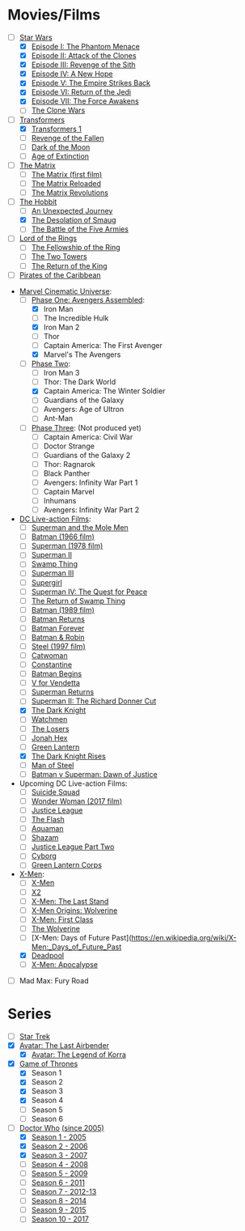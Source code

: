 # Movies/Films
- [ ] [Star Wars](https://en.wikipedia.org/wiki/Star_Wars)
  - [x] [Episode I: The Phantom Menace](https://en.wikipedia.org/wiki/Star_Wars_Episode_I:_The_Phantom_Menace)
  - [x] [Episode II: Attack of the Clones](https://en.wikipedia.org/wiki/Star_Wars_Episode_II:_Attack_of_the_Clones)
  - [x] [Episode III: Revenge of the Sith](https://en.wikipedia.org/wiki/Star_Wars_Episode_III:_Revenge_of_the_Sith)
  - [x] [Episode IV: A New Hope](https://en.wikipedia.org/wiki/Star_Wars_(film))
  - [x] [Episode V: The Empire Strikes Back](https://en.wikipedia.org/wiki/The_Empire_Strikes_Back)
  - [x] [Episode VI: Return of the Jedi](https://en.wikipedia.org/wiki/Return_of_the_Jedi)
  - [x] [Episode VII: The Force Awakens](https://en.wikipedia.org/wiki/Star_Wars:_The_Force_Awakens)
  - [ ] [The Clone Wars](https://en.wikipedia.org/wiki/Star_Wars:_The_Clone_Wars_(film))
- [ ] [Transformers](https://en.wikipedia.org/wiki/Transformers)
  - [x] [Transformers 1](https://en.wikipedia.org/wiki/Transformers_(film))
  - [ ] [Revenge of the Fallen](https://en.wikipedia.org/wiki/Transformers:_Revenge_of_the_Fallen)
  - [ ] [Dark of the Moon](https://en.wikipedia.org/wiki/Transformers:_Dark_of_the_Moon)
  - [ ] [Age of Extinction](https://en.wikipedia.org/wiki/Transformers:_Age_of_Extinction)
- [ ] [The Matrix](https://en.wikipedia.org/wiki/The_Matrix_(franchise)#Films)
  - [ ] [The Matrix (first film)](https://en.wikipedia.org/wiki/The_Matrix)
  - [ ] [The Matrix Reloaded](https://en.wikipedia.org/wiki/The_Matrix_Reloaded)
  - [ ] [The Matrix Revolutions](https://en.wikipedia.org/wiki/The_Matrix_Revolutions)
- [ ] [The Hobbit](https://en.wikipedia.org/wiki/The_Hobbit_(film_series))
  - [ ] [An Unexpected Journey](https://en.wikipedia.org/wiki/The_Hobbit:_An_Unexpected_Journey)
  - [x] [The Desolation of Smaug](https://en.wikipedia.org/wiki/The_Hobbit:_The_Desolation_of_Smaug)
  - [ ] [The Battle of the Five Armies](https://en.wikipedia.org/wiki/The_Hobbit:_The_Battle_of_the_Five_Armies)
- [ ] [Lord of the Rings](https://en.wikipedia.org/wiki/The_Lord_of_the_Rings_(film_series))
  - [ ] [The Fellowship of the Ring](https://en.wikipedia.org/wiki/The_Lord_of_the_Rings:_The_Fellowship_of_the_Ring)
  - [ ] [The Two Towers](https://en.wikipedia.org/wiki/The_Lord_of_the_Rings:_The_Two_Towers)
  - [ ] [The Return of the King](https://en.wikipedia.org/wiki/The_Lord_of_the_Rings:_The_Return_of_the_King)
- [ ] [Pirates of the Caribbean](https://en.wikipedia.org/wiki/Pirates_of_the_Caribbean_(film_series))
- [Marvel Cinematic Universe](https://en.wikipedia.org/wiki/Marvel_Cinematic_Universe#Feature_films):
  - [ ] [Phase One: Avengers Assembled](https://en.wikipedia.org/wiki/List_of_Marvel_Cinematic_Universe_films#Phase_One:_Avengers_Assembled):
    - [x] Iron Man
    - [ ] The Incredible Hulk
    - [x] Iron Man 2
    - [ ] Thor
    - [ ] Captain America: The First Avenger
    - [x] Marvel's The Avengers
  - [ ] [Phase Two](https://en.wikipedia.org/wiki/List_of_Marvel_Cinematic_Universe_films#Phase_Two):
    - [ ] Iron Man 3
    - [ ] Thor: The Dark World
    - [x] Captain America: The Winter Soldier
    - [ ] Guardians of the Galaxy
    - [ ] Avengers: Age of Ultron
    - [ ] Ant-Man
  - [ ] [Phase Three](https://en.wikipedia.org/wiki/List_of_Marvel_Cinematic_Universe_films#Future): (Not produced yet)
    - [ ] Captain America: Civil War
    - [ ] Doctor Strange
    - [ ] Guardians of the Galaxy 2
    - [ ] Thor: Ragnarok
    - [ ] Black Panther
    - [ ] Avengers: Infinity War Part 1
    - [ ] Captain Marvel
    - [ ] Inhumans
    - [ ] Avengers: Infinity War Part 2
- [DC Live-action Films](https://en.wikipedia.org/wiki/List_of_films_based_on_DC_Comics#Live-action_films):
  - [ ] [Superman and the Mole Men](https://en.wikipedia.org/wiki/Superman_and_the_Mole_Men)
  - [ ] [Batman (1966 film)](https://en.wikipedia.org/wiki/Batman_(1966_film))
  - [ ] [Superman (1978 film)](https://en.wikipedia.org/wiki/Superman_(1978_film))
  - [ ] [Superman II](https://en.wikipedia.org/wiki/Superman_II)
  - [ ] [Swamp Thing](https://en.wikipedia.org/wiki/Swamp_Thing_(film))
  - [ ] [Superman III](https://en.wikipedia.org/wiki/Superman_III)
  - [ ] [Supergirl](https://en.wikipedia.org/wiki/Supergirl_(film))
  - [ ] [Superman IV: The Quest for Peace](https://en.wikipedia.org/wiki/Superman_IV:_The_Quest_for_Peace)
  - [ ] [The Return of Swamp Thing](https://en.wikipedia.org/wiki/The_Return_of_Swamp_Thing)
  - [ ] [Batman (1989 film)](https://en.wikipedia.org/wiki/Batman_(1989_film))
  - [ ] [Batman Returns](https://en.wikipedia.org/wiki/Batman_Returns)
  - [ ] [Batman Forever](https://en.wikipedia.org/wiki/Batman_Forever)
  - [ ] [Batman & Robin](https://en.wikipedia.org/wiki/Batman_%26_Robin_(film))
  - [ ] [Steel (1997 film)](https://en.wikipedia.org/wiki/Steel_(1997_film))
  - [ ] [Catwoman](https://en.wikipedia.org/wiki/Catwoman_(film))
  - [ ] [Constantine](https://en.wikipedia.org/wiki/Constantine_(film))
  - [ ] [Batman Begins](https://en.wikipedia.org/wiki/Batman_Begins)
  - [ ] [V for Vendetta](https://en.wikipedia.org/wiki/V_for_Vendetta_(film))
  - [ ] [Superman Returns](https://en.wikipedia.org/wiki/Superman_Returns)
  - [ ] [Superman II: The Richard Donner Cut](https://en.wikipedia.org/wiki/Superman_II:_The_Richard_Donner_Cut)
  - [x] [The Dark Knight](https://en.wikipedia.org/wiki/The_Dark_Knight_(film))
  - [ ] [Watchmen](https://en.wikipedia.org/wiki/Watchmen_(film))
  - [ ] [The Losers](https://en.wikipedia.org/wiki/The_Losers_(film))
  - [ ] [Jonah Hex](https://en.wikipedia.org/wiki/Jonah_Hex_(film))
  - [ ] [Green Lantern](https://en.wikipedia.org/wiki/Green_Lantern_(film))
  - [x] [The Dark Knight Rises](https://en.wikipedia.org/wiki/The_Dark_Knight_Rises)
  - [ ] [Man of Steel](https://en.wikipedia.org/wiki/Man_of_Steel_(film))
  - [ ] [Batman v Superman: Dawn of Justice](https://en.wikipedia.org/wiki/Batman_v_Superman:_Dawn_of_Justice)
- Upcoming DC Live-action Films:
  - [ ] [Suicide Squad](https://en.wikipedia.org/wiki/Suicide_Squad_(film))
  - [ ] [Wonder Woman (2017 film)](https://en.wikipedia.org/wiki/Wonder_Woman_(2017_film))
  - [ ] [Justice League](https://en.wikipedia.org/wiki/Justice_League_(2017_film))
  - [ ] [The Flash](https://en.wikipedia.org/wiki/The_Flash_(film))
  - [ ] [Aquaman](https://en.wikipedia.org/wiki/Aquaman_(film))
  - [ ] [Shazam](https://en.wikipedia.org/wiki/Shazam_(film))
  - [ ] [Justice League Part Two](https://en.wikipedia.org/wiki/Justice_League_Part_Two)
  - [ ] [Cyborg](https://en.wikipedia.org/wiki/Cyborg_(2020_film))
  - [ ] [Green Lantern Corps](https://en.wikipedia.org/wiki/Green_Lantern_Corps_(film))
- [X-Men](https://en.wikipedia.org/wiki/X-Men_(film_series)#Films):
  - [ ] [X-Men](https://en.wikipedia.org/wiki/X-Men_(film))
  - [ ] [X2](https://en.wikipedia.org/wiki/X2_(film))
  - [ ] [X-Men: The Last Stand](https://en.wikipedia.org/wiki/X-Men:_The_Last_Stand)
  - [ ] [X-Men Origins: Wolverine](https://en.wikipedia.org/wiki/X-Men_Origins:_Wolverine)
  - [ ] [X-Men: First Class](https://en.wikipedia.org/wiki/X-Men:_First_Class)
  - [ ] [The Wolverine](https://en.wikipedia.org/wiki/The_Wolverine_(film))
  - [ ] [X-Men: Days of Future Past](https://en.wikipedia.org/wiki/X-Men:_Days_of_Future_Past
  - [x] [Deadpool](https://en.wikipedia.org/wiki/Deadpool_(film))
  - [ ] [X-Men: Apocalypse](https://en.wikipedia.org/wiki/X-Men:_Apocalypse)
- [ ] Mad Max: Fury Road

# Series

- [ ] [Star Trek](https://en.wikipedia.org/wiki/Star_Trek)
- [x] [Avatar: The Last Airbender](https://en.wikipedia.org/wiki/Avatar:_The_Last_Airbender)
  - [x] [Avatar: The Legend of Korra](https://en.wikipedia.org/wiki/The_Legend_of_Korra)
- [x] [Game of Thrones](https://en.wikipedia.org/wiki/Game_of_Thrones)
  - [x] Season 1
  - [x] Season 2
  - [x] Season 3
  - [x] Season 4
  - [ ] Season 5
  - [ ] Season 6
- [ ] [Doctor Who](https://en.wikipedia.org/wiki/Doctor_Who) [(since 2005)](https://en.wikipedia.org/wiki/History_of_Doctor_Who#2000s)
  - [x] [Season 1 - 2005](https://en.wikipedia.org/wiki/List_of_Doctor_Who_serials#Series_1_.282005.29)
  - [x] [Season 2 - 2006](https://en.wikipedia.org/wiki/List_of_Doctor_Who_serials#Series_2_.282006.29)
  - [x] [Season 3 - 2007](https://en.wikipedia.org/wiki/List_of_Doctor_Who_serials#Series_3_.282007.29)
  - [ ] [Season 4 - 2008](https://en.wikipedia.org/wiki/List_of_Doctor_Who_serials#Series_4_.282008.29)
  - [ ] [Season 5 - 2009](https://en.wikipedia.org/wiki/List_of_Doctor_Who_serials#Series_5_.282010.29)
  - [ ] [Season 6 - 2011](https://en.wikipedia.org/wiki/List_of_Doctor_Who_serials#Series_6_.282011.29)
  - [ ] [Season 7 - 2012-13](https://en.wikipedia.org/wiki/List_of_Doctor_Who_serials#Series_7_.282012.E2.80.9313.29)
  - [ ] [Season 8 - 2014](https://en.wikipedia.org/wiki/List_of_Doctor_Who_serials#Series_8_.282014.29)
  - [ ] [Season 9 - 2015](https://en.wikipedia.org/wiki/List_of_Doctor_Who_serials#Series_9_.282015.29)
  - [ ] [Season 10 - 2017](https://en.wikipedia.org/wiki/List_of_Doctor_Who_serials#Series_10)

